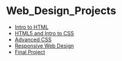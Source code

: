 # Web_Design_Projects

<ul>
    <li><a href="intro_html/index.html" target="_blank">Intro to HTML</a></li>
    <li><a href="html5_css/index.html" target="_blank">HTML5 and Intro to CSS</a></li>
    <li><a href="advanced_css/index.html" target="_blank">Advanced CSS</a></li>
    <li><a href="responsive/index.html" target="_blank">Responsive Web Design</a></li>
      <li><a href="final/index.html" target="_blank">Final Project</a></li>
</ul>

